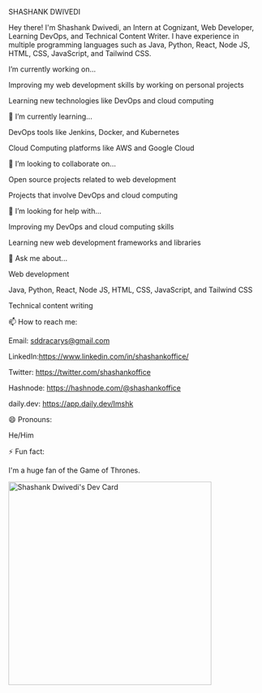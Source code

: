 SHASHANK DWIVEDI

Hey there! I'm Shashank Dwivedi, an Intern at Cognizant, Web Developer, Learning DevOps, and Technical Content Writer. I have experience in multiple programming languages such as Java, Python, React, Node JS, HTML, CSS, JavaScript, and Tailwind CSS.

I’m currently working on...

Improving my web development skills by working on personal projects

Learning new technologies like DevOps and cloud computing

🌱 I’m currently learning... 

DevOps tools like Jenkins, Docker, and Kubernetes

Cloud Computing platforms like AWS and Google Cloud

👯 I’m looking to collaborate on... 

Open source projects related to web development

Projects that involve DevOps and cloud computing

🤔 I’m looking for help with...

Improving my DevOps and cloud computing skills

Learning new web development frameworks and libraries

💬 Ask me about...

Web development

Java, Python, React, Node JS, HTML, CSS, JavaScript, and Tailwind CSS

Technical content writing

📫 How to reach me:

Email: sddracarys@gmail.com

LinkedIn:https://www.linkedin.com/in/shashankoffice/

Twitter: https://twitter.com/shashankoffice

Hashnode: https://hashnode.com/@shashankoffice

daily.dev: https://app.daily.dev/Imshk

😄 Pronouns:

He/Him

⚡ Fun fact:

I'm a huge fan of the Game of Thrones.




<a href="https://app.daily.dev/Imshk"><img src="https://api.daily.dev/devcards/7eb34b8d963243a29bf989f08884dffc.png?r=1db" width="400" alt="Shashank Dwivedi's Dev Card"/></a>

